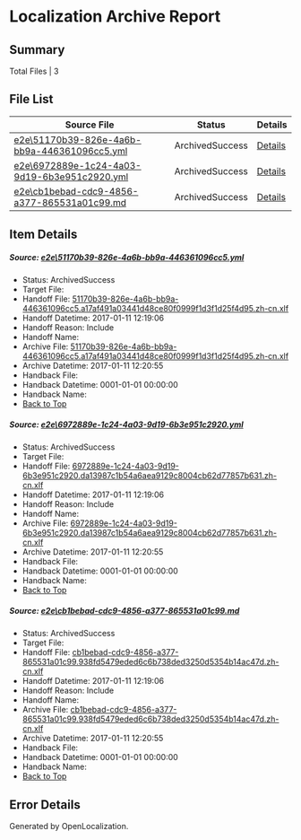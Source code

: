 # <a name='report-top'></a> Localization Archive Report

## Summary
 Total Files | 3

## File List
 Source File | Status | Details 
 ----------- | ------ | ------- 
 [e2e\51170b39-826e-4a6b-bb9a-446361096cc5.yml](https://github.com/OpenLocalizationTestOrg/ol-test0/blob/e4aeaed1e9a73027636088003a3ae6b2502ba9ad/e2e/51170b39-826e-4a6b-bb9a-446361096cc5.yml) | ArchivedSuccess | [Details](#8bedb2ddbc60485f13d7e910207f69f679339f381)
 [e2e\6972889e-1c24-4a03-9d19-6b3e951c2920.yml](https://github.com/OpenLocalizationTestOrg/ol-test0/blob/e4aeaed1e9a73027636088003a3ae6b2502ba9ad/e2e/6972889e-1c24-4a03-9d19-6b3e951c2920.yml) | ArchivedSuccess | [Details](#749133757bd7303814aa9c64a4092560651c367f2)
 [e2e\cb1bebad-cdc9-4856-a377-865531a01c99.md](https://github.com/OpenLocalizationTestOrg/ol-test0/blob/e4aeaed1e9a73027636088003a3ae6b2502ba9ad/e2e/cb1bebad-cdc9-4856-a377-865531a01c99.md) | ArchivedSuccess | [Details](#5e390da0f5ad698a48b36abc60060384fa509d7a3)

## Item Details
##### <a name='8bedb2ddbc60485f13d7e910207f69f679339f381'></a> Source: [e2e\51170b39-826e-4a6b-bb9a-446361096cc5.yml](https://github.com/OpenLocalizationTestOrg/ol-test0/blob/e4aeaed1e9a73027636088003a3ae6b2502ba9ad/e2e/51170b39-826e-4a6b-bb9a-446361096cc5.yml)
* Status: ArchivedSuccess
* Target File: 
* Handoff File: [51170b39-826e-4a6b-bb9a-446361096cc5.a17af491a03441d48ce80f0999f1d3f1d25f4d95.zh-cn.xlf](https://github.com/OpenLocalizationTestOrg/ol-test0-handoff/blob/83f3ce91425682af7387609bfd37900c02600c58/ol-handoff/OpenLocalizationTestOrg/ol-test0-zhcn/shujia/ht/51170b39-826e-4a6b-bb9a-446361096cc5.a17af491a03441d48ce80f0999f1d3f1d25f4d95.zh-cn.xlf)
* Handoff Datetime: 2017-01-11 12:19:06
* Handoff Reason: Include
* Handoff Name: 
* Archive File: [51170b39-826e-4a6b-bb9a-446361096cc5.a17af491a03441d48ce80f0999f1d3f1d25f4d95.zh-cn.xlf](https://github.com/OpenLocalizationTestOrg/ol-test0-handoff/blob/6369b0c515eaeaac30ad0ab86a34615c425d6a87/ol-archive/OpenLocalizationTestOrg/ol-test0-zhcn/shujia/ht/51170b39-826e-4a6b-bb9a-446361096cc5.a17af491a03441d48ce80f0999f1d3f1d25f4d95.zh-cn.xlf)
* Archive Datetime: 2017-01-11 12:20:55
* Handback File: 
* Handback Datetime: 0001-01-01 00:00:00
* Handback Name: 
* [Back to Top](#report-top)

##### <a name='749133757bd7303814aa9c64a4092560651c367f2'></a> Source: [e2e\6972889e-1c24-4a03-9d19-6b3e951c2920.yml](https://github.com/OpenLocalizationTestOrg/ol-test0/blob/e4aeaed1e9a73027636088003a3ae6b2502ba9ad/e2e/6972889e-1c24-4a03-9d19-6b3e951c2920.yml)
* Status: ArchivedSuccess
* Target File: 
* Handoff File: [6972889e-1c24-4a03-9d19-6b3e951c2920.da13987c1b54a6aea9129c8004cb62d77857b631.zh-cn.xlf](https://github.com/OpenLocalizationTestOrg/ol-test0-handoff/blob/83f3ce91425682af7387609bfd37900c02600c58/ol-handoff/OpenLocalizationTestOrg/ol-test0-zhcn/shujia/ht/6972889e-1c24-4a03-9d19-6b3e951c2920.da13987c1b54a6aea9129c8004cb62d77857b631.zh-cn.xlf)
* Handoff Datetime: 2017-01-11 12:19:06
* Handoff Reason: Include
* Handoff Name: 
* Archive File: [6972889e-1c24-4a03-9d19-6b3e951c2920.da13987c1b54a6aea9129c8004cb62d77857b631.zh-cn.xlf](https://github.com/OpenLocalizationTestOrg/ol-test0-handoff/blob/6369b0c515eaeaac30ad0ab86a34615c425d6a87/ol-archive/OpenLocalizationTestOrg/ol-test0-zhcn/shujia/ht/6972889e-1c24-4a03-9d19-6b3e951c2920.da13987c1b54a6aea9129c8004cb62d77857b631.zh-cn.xlf)
* Archive Datetime: 2017-01-11 12:20:55
* Handback File: 
* Handback Datetime: 0001-01-01 00:00:00
* Handback Name: 
* [Back to Top](#report-top)

##### <a name='5e390da0f5ad698a48b36abc60060384fa509d7a3'></a> Source: [e2e\cb1bebad-cdc9-4856-a377-865531a01c99.md](https://github.com/OpenLocalizationTestOrg/ol-test0/blob/e4aeaed1e9a73027636088003a3ae6b2502ba9ad/e2e/cb1bebad-cdc9-4856-a377-865531a01c99.md)
* Status: ArchivedSuccess
* Target File: 
* Handoff File: [cb1bebad-cdc9-4856-a377-865531a01c99.938fd5479eded6c6b738ded3250d5354b14ac47d.zh-cn.xlf](https://github.com/OpenLocalizationTestOrg/ol-test0-handoff/blob/83f3ce91425682af7387609bfd37900c02600c58/ol-handoff/OpenLocalizationTestOrg/ol-test0-zhcn/shujia/ht/cb1bebad-cdc9-4856-a377-865531a01c99.938fd5479eded6c6b738ded3250d5354b14ac47d.zh-cn.xlf)
* Handoff Datetime: 2017-01-11 12:19:06
* Handoff Reason: Include
* Handoff Name: 
* Archive File: [cb1bebad-cdc9-4856-a377-865531a01c99.938fd5479eded6c6b738ded3250d5354b14ac47d.zh-cn.xlf](https://github.com/OpenLocalizationTestOrg/ol-test0-handoff/blob/6369b0c515eaeaac30ad0ab86a34615c425d6a87/ol-archive/OpenLocalizationTestOrg/ol-test0-zhcn/shujia/ht/cb1bebad-cdc9-4856-a377-865531a01c99.938fd5479eded6c6b738ded3250d5354b14ac47d.zh-cn.xlf)
* Archive Datetime: 2017-01-11 12:20:55
* Handback File: 
* Handback Datetime: 0001-01-01 00:00:00
* Handback Name: 
* [Back to Top](#report-top)


## Error Details

Generated by OpenLocalization.
